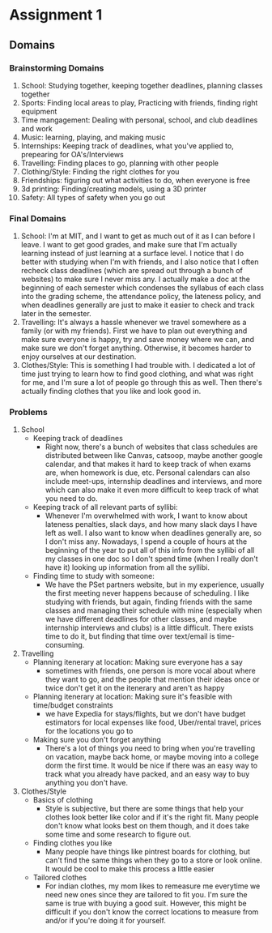 # Assignment 1

## Domains
### Brainstorming Domains
1. School: Studying together, keeping together deadlines, planning classes together
2. Sports: Finding local areas to play, Practicing with friends, finding right equipment
3. Time mangagement: Dealing with personal, school, and club deadlines and work
4. Music: learning, playing, and making music
5. Internships: Keeping track of deadlines, what you've applied to, prepearing for OA's/Interviews
6. Travelling: Finding places to go, planning with other people
7. Clothing/Style: Finding the right clothes for you
8. Friendships: figuring out what activities to do, when everyone is free
9. 3d printing: Finding/creating models, using a 3D printer
10. Safety: All types of safety when you go out
 
### Final Domains
1. School: I'm at MIT, and I want to get as much out of it as I can before I leave. I want to get good grades, and make sure that I'm actually learning instead of just learning at a surface level.  I notice that I do better with studying when I'm with friends, and I also notice that I often recheck class deadlines (which are spread out through a bunch of websites) to make sure I never miss any.  I actually make a doc at the beginning of each semester which condenses the syllabus of each class into the grading scheme, the attendance policy, the lateness policy, and when deadlines generally are just to make it easier to check and track later in the semester.
2. Travelling: It's always a hassle whenever we travel somewhere as a family (or with my friends).  First we have to plan out everything and make sure everyone is happy, try and save money where we can, and make sure we don't forget anything. Otherwise, it becomes harder to enjoy ourselves at our destination.
3. Clothes/Style: This is something I had trouble with.  I dedicated a lot of time just trying to learn how to find good clothing, and what was right for me, and I'm sure a lot of people go through this as well.  Then there's actually finding clothes that you like and look good in.
    
### Problems
1. School
    - Keeping track of deadlines
        - Right now, there's a bunch of websites that class schedules are distributed between like Canvas, catsoop, maybe another google calendar, and that makes it hard to keep track of when exams are, when homework is due, etc.  Personal calendars can also include meet-ups, internship deadlines and interviews, and more which can also make it even more difficult to keep track of what you need to do.
    - Keeping track of all relevant parts of syllibi: 
        - Whenever I'm overwhelmed with work, I want to know about lateness penalties, slack days, and how many slack days I have left as well.  I also want to know when deadlines generally are, so I don't miss any.  Nowadays, I spend a couple of hours at the beginning of the year to put all of this info from the syllibi of all my classes in one doc so I don't spend time (when I really don't have it) looking up information from all the syllibi.
    - Finding time to study with someone: 
        - We have the PSet partners website, but in my experience, usually the first meeting never happens because of scheduling. I like studying with friends, but again, finding friends with the same classes and managing their schedule with mine (especially when we have different deadlines for other classes, and maybe internship interviews and clubs) is a little difficult.  There exists time to do it, but finding that time over text/email is time-consuming.
2. Travelling
    - Planning itenerary at location: Making sure everyone has a say
        - sometimes with friends, one person is more vocal about where they want to go, and the people that mention their ideas once or twice don't get it on the itenerary and aren't as happy
    - Planning itenerary at location: Making sure it's feasible with time/budget constraints
        - we have Expedia for stays/flights, but we don't have budget estimators for local expenses like food, Uber/rental travel, prices for the locations you go to
    - Making sure you don't forget anything
        - There's a lot of things you need to bring when you're travelling on vacation, maybe back home, or maybe moving into a college dorm the first time.  It would be nice if there was an easy way to track what you already have packed, and an easy way to buy anything you don't have.
3. Clothes/Style
    - Basics of clothing
        - Style is subjective, but there are some things that help your clothes look better like color and if it's the right fit.  Many people don't know what looks best on them though, and it does take some time and some research to figure out.
    - Finding clothes you like
        - Many people have things like pintrest boards for clothing, but can't find the same things when they go to a store or look online.  It would be cool to make this process a little easier
    - Tailored clothes
        - For indian clothes, my mom likes to remeasure me everytime we need new ones since they are tailored to fit you.  I'm sure the same is true with buying a good suit.  However, this might be difficult if you don't know the correct locations to measure from and/or if you're doing it for yourself.



